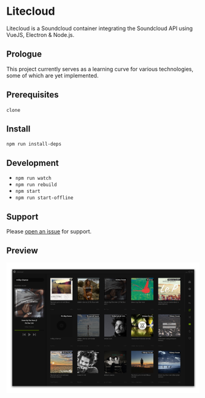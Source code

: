 # Litecloud
Litecloud is a Soundcloud container integrating the Soundcloud API using VueJS, Electron & Node.js.

## Prologue
This project currently serves as a learning curve for various technologies, some of which are yet implemented.

## Prerequisites
`clone`

## Install
`npm run install-deps`

## Development
* `npm run watch`
* `npm run rebuild`
* `npm start`
* `npm run start-offline`

## Support
Please [open an issue](https://github.com/adi518/litecloud/issues) for support.

## Preview
![Alt](preview.png)
